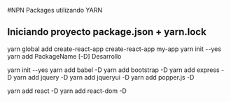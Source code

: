 #NPN Packages utilizando YARN
## Iniciando proyecto package.json + yarn.lock
yarn global add create-react-app
create-react-app my-app
yarn init --yes
yarn add PackageName [-D] Desarrollo


yarn init --yes
yarn add babel -D
yarn add bootstrap -D
yarn add express -D
yarn add jquery -D
yarn add jqueryui -D
yarn add popper.js -D

yarn add react -D
yarn add react-dom -D